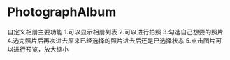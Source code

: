 # PhotographAlbum
自定义相册主要功能
1.可以显示相册列表
2.可以进行拍照
3.勾选自己想要的照片
4.选完照片后再次进去原来已经选择的照片进去后还是已选择状态
5.点击图片可以进行预览，放大缩小
